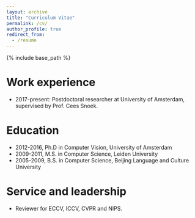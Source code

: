 ```yaml
---
layout: archive
title: "Curriculum Vitae"
permalink: /cv/
author_profile: true
redirect_from:
  - /resume
---
```


{% include base_path %}


Work experience
=====
* 2017-present: Postdoctoral researcher at University of Amsterdam, supervised by Prof. Cees Snoek.
  
Education
=====
* 2012-2016, Ph.D in Computer Vision, University of Amsterdam
* 2009-2011, M.S. in Computer Science, Leiden University
* 2005-2009, B.S. in Computer Science, Beijing Language and Culture University



<!---
Talks
=====
  <ul>{% for post in site.talks %}
    {% include archive-single-talk-cv.html %}
  {% endfor %}</ul>
-->
  
Service and leadership
=====
* Reviewer for ECCV, ICCV, CVPR and NIPS.
